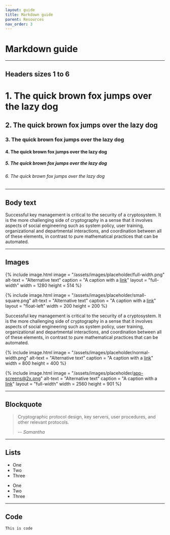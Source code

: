 ```yaml
---
layout: guide
title: Markdown guide
parent: Resources
nav_order: 3
---
```


# Markdown guide

---

## Headers sizes 1 to 6

# 1. The quick brown fox jumps over the lazy dog

## 2. The quick brown fox jumps over the lazy dog

### 3. The quick brown fox jumps over the lazy dog

#### 4. The quick brown fox jumps over the lazy dog

##### 5. The quick brown fox jumps over the lazy dog

###### 6. The quick brown fox jumps over the lazy dog

---

## Body text

Successful key management is critical to the security of a cryptosystem. It is the more challenging side of cryptography in a sense that it involves aspects of social engineering such as system policy, user training, organizational and departmental interactions, and coordination between all of these elements, in contrast to pure mathematical practices that can be automated.

---

## Images

{% include image.html
   image = "/assets/images/placeholder/full-width.png"
   alt-text = "Alternative text"
   caption = "A caption with a <a href='https://bitcoin.org' target='_blank'>link</a>"
   layout = "full-width"
   width = 1280
   height = 514
%}

<div class="center">

{% include image.html
   image = "/assets/images/placeholder/small-square.png"
   alt-text = "Alternative text"
   caption = "A caption with a <a href='https://bitcoin.org' target='_blank'>link</a>"
   layout = "float-left"
   width = 200
   height = 200
%}

Successful key management is critical to the security of a cryptosystem. It is the more challenging side of cryptography in a sense that it involves aspects of social engineering such as system policy, user training, organizational and departmental interactions, and coordination between all of these elements, in contrast to pure mathematical practices that can be automated.

</div>

{% include image.html
   image = "/assets/images/placeholder/normal-width.png"
   alt-text = "Alternative text"
   caption = "A caption with a <a href='https://bitcoin.org' target='_blank'>link</a>"
   width = 800
   height = 400
%}

{% include image.html
   image = "/assets/images/placeholder/app-screens@2x.png"
   alt-text = "Alternative text"
   caption = "A caption with a <a href='https://bitcoin.org' target='_blank'>link</a>"
   layout = "full-width"
   width = 2560
   height = 901
%}

---

## Blockquote

> Cryptographic protocol design, key servers, user procedures, and other relevant protocols.
>
> -- <cite>Samantha</cite>

---

## Lists

* One
* Two
* Three

- One
- Two
- Three

---

## Code

`This is code`


